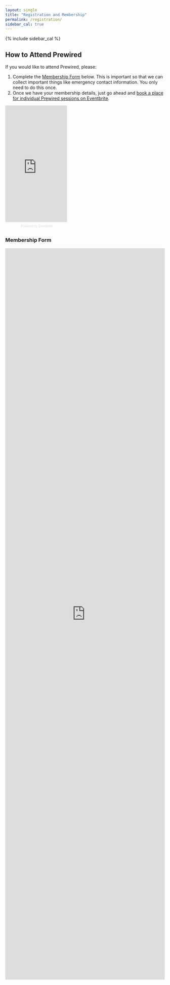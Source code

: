 ```yaml
---
layout: single
title: "Registration and Membership"
permalink: /registration/
sidebar_cal: true
---
```

{% include sidebar_cal %}

## How to Attend Prewired

If you would like to attend Prewired, please:

1. Complete the [Membership Form](#membership) below. This is important so that we can collect important things like emergency contact information. You only need to do this once.
2. Once we have your membership details, just go ahead and [book a place for individual Prewired sessions on Eventbrite](http://www.eventbrite.co.uk/e/prewired-tickets-12525428895). 


<iframe  src="https://www.eventbrite.co.uk/calendar-widget?eid=20439490065" frameborder="0" height="367" width="195" marginheight="0" marginwidth="0" scrolling="no" allowtransparency="true"></iframe>
<div style="font-family:Helvetica, Arial; font-size:10px; padding:5px 0 5px; margin:2px; width:195px; text-align:center;" ><a style="color: #dddddd; text-decoration: none;" target="_blank" href="http://www.eventbrite.co.uk/r/ecal">Powered by Eventbrite</a></div>


### Membership Form

<iframe src="https://docs.google.com/forms/d/13LcWvSVkffDn4AI8pS5EUkNZWgXuY4bXD7V780phOSo/viewform?embedded=true" width="100%" height="2300" frameborder="0" marginheight="0" marginwidth="0">Loading...</iframe>